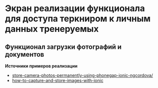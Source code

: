 # Экран реализации функционала для доступа  теркниром к личным данных тренеруемых

## Функционал загрузки фотографий и документов

**Источники примеров реализации**

- [store-camera-photos-permanently-using-phonegap-ionic-ngcordova/](http://www.joshmorony.com/store-camera-photos-permanently-using-phonegap-ionic-ngcordova/)
- [how-to-capture-and-store-images-with-ionic](http://devdactic.com/how-to-capture-and-store-images-with-ionic/)